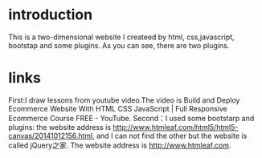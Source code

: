 # introduction
This is a two-dimensional  website I createed by html, css,javascript, bootstap and some plugins.
As you can see, there are two plugins.
# links
First:I draw lessons from youtube video.The video is Build and Deploy Ecommerce Website With HTML CSS JavaScript | Full Responsive Ecommerce Course FREE - YouTube.
Second：I used some bootstarp and plugins:
the website address is http://www.htmleaf.com/html5/html5-canvas/20141012156.html,
and I can not find the other but the website is called jQuery之家.
The website address is http://www.htmleaf.com.

